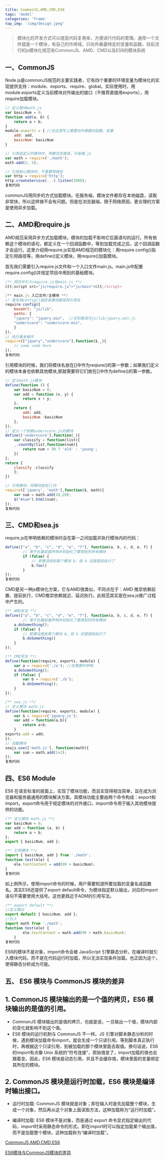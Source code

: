 ```yaml
---
title: CommonJS,AMD,CMD,ES6
tags: 'model'
categories: 'frame'
top_img: '/img/design.jpeg'
---
```


> 模块化的开发方式可以提高代码复用率，方便进行代码的管理。通常一个文件就是一个模块，有自己的作用域，只向外暴露特定的变量和函数。目前流行的js模块化规范有CommonJS、AMD、CMD以及ES6的模块系统

 ## 一、CommonJS
        
Node.js是commonJS规范的主要实践者，它有四个重要的环境变量为模块化的实现提供支持：module、exports、require、global。实际使用时，用module.exports定义当前模块对外输出的接口（不推荐直接用exports），用require加载模块。

``` javascript
// 定义模块math.js
var basicNum = 0;
function add(a, b) {
    return a + b;
}
module.exports = { //在这里写上需要向外暴露的函数、变量
    add: add,
    basicNum: basicNum
}

// 引用自定义的模块时，参数包含路径，可省略.js
var math = require('./math');
math.add(2, 5);

// 引用核心模块时，不需要带路径
var http = require('http');
http.createService(...).listen(3000);
复制代码
```

commonJS用同步的方式加载模块。在服务端，模块文件都存在本地磁盘，读取非常快，所以这样做不会有问题。但是在浏览器端，限于网络原因，更合理的方案是使用异步加载。
## 二、AMD和require.js

AMD规范采用异步方式加载模块，模块的加载不影响它后面语句的运行。所有依赖这个模块的语句，都定义在一个回调函数中，等到加载完成之后，这个回调函数才会运行。这里介绍用require.js实现AMD规范的模块化：用require.config()指定引用路径等，用define()定义模块，用require()加载模块。

首先我们需要引入require.js文件和一个入口文件main.js。main.js中配置require.config()并规定项目中用到的基础模块。

``` javascript
/** 网页中引入require.js及main.js **/
&lt;script src="js/require.js">"js/main">&lt;/script>

/** main.js 入口文件/主模块 **/
// 首先用config()指定各模块路径和引用名
require.config({
    baseUrl: "js/lib",
    paths: {
    "jquery": "jquery.min",  //实际路径为js/lib/jquery.min.js
    "underscore": "underscore.min",
    }
});
// 执行基本操作
require(["jquery","underscore"],function($,_){
    // some code here
});
复制代码
```

引用模块的时候，我们将模块名放在[]中作为reqiure()的第一参数；如果我们定义的模块本身也依赖其他模块,那就需要将它们放在[]中作为define()的第一参数。

``` javascript
// 定义math.js模块
define(function () {
    var basicNum = 0;
    var add = function (x, y) {
        return x + y;
    };
    return {
        add: add,
        basicNum :basicNum
    };
});
// 定义一个依赖underscore.js的模块
define(['underscore'],function(_){
    var classify = function(list){
    _.countBy(list,function(num){
        return num > 30 ? 'old' : 'young';
    })
};
return {
    classify :classify
    };
})

// 引用模块，将模块放在[]内
require(['jquery', 'math'],function($, math){
    var sum = math.add(10,20);
    $("#sum").html(sum);
});
复制代码
```
## 三、CMD和sea.js

require.js在申明依赖的模块时会在第一之间加载并执行模块内的代码：

``` javascript
define(["a", "b", "c", "d", "e", "f"], function(a, b, c, d, e, f) { 
        // 等于在最前面声明并初始化了要用到的所有模块
        if (false) {
            // 即便没用到某个模块 b，但 b 还是提前执行了
            b.foo()
        } 
});
复制代码
```

CMD是另一种js模块化方案，它与AMD很类似，不同点在于：AMD 推崇依赖前置、提前执行，CMD推崇依赖就近、延迟执行。此规范其实是在sea.js推广过程中产生的。

``` javascript
/** AMD写法 **/
define(["a", "b", "c", "d", "e", "f"], function(a, b, c, d, e, f) { 
        // 等于在最前面声明并初始化了要用到的所有模块
    a.doSomething();
    if (false) {
        // 即便没用到某个模块 b，但 b 还是提前执行了
        b.doSomething()
    } 
});

/** CMD写法 **/
define(function(require, exports, module) {
    var a = require('./a'); //在需要时申明
    a.doSomething();
    if (false) {
        var b = require('./b');
        b.doSomething();
    }
});

/** sea.js **/
// 定义模块 math.js
define(function(require, exports, module) {
    var $ = require('jquery.js');
    var add = function(a,b){
        return a+b;
    }
exports.add = add;
});
// 加载模块
seajs.use(['math.js'], function(math){
    var sum = math.add(1+2);
});
复制代码
```
## 四、ES6 Module

ES6 在语言标准的层面上，实现了模块功能，而且实现得相当简单，旨在成为浏览器和服务器通用的模块解决方案。其模块功能主要由两个命令构成：export和import。export命令用于规定模块的对外接口，import命令用于输入其他模块提供的功能。

``` javascript
/** 定义模块 math.js **/
var basicNum = 0;
var add = function (a, b) {
    return a + b;
};
export { basicNum, add };

/** 引用模块 **/
import { basicNum, add } from './math';
function test(ele) {
    ele.textContent = add(99 + basicNum);
}
复制代码
```

如上例所示，使用import命令的时候，用户需要知道所要加载的变量名或函数名。其实ES6还提供了export default命令，为模块指定默认输出，对应的import语句不需要使用大括号。这也更趋近于ADM的引用写法。

``` javascript
/** export default **/
//定义输出
export default { basicNum, add };
//引入
import math from './math';
function test(ele) {
        ele.textContent = math.add(99 + math.basicNum);
    }
复制代码
```

ES6的模块不是对象，import命令会被 JavaScript 引擎静态分析，在编译时就引入模块代码，而不是在代码运行时加载，所以无法实现条件加载。也正因为这个，使得静态分析成为可能。
## 五、 ES6 模块与 CommonJS 模块的差异

## 1. CommonJS 模块输出的是一个值的拷贝，ES6 模块输出的是值的引用。
<ul>
<li>CommonJS 模块输出的是值的拷贝，也就是说，一旦输出一个值，模块内部的变化就影响不到这个值。</li>
<li>ES6 模块的运行机制与 CommonJS 不一样。JS 引擎对脚本静态分析的时候，遇到模块加载命令import，就会生成一个只读引用。等到脚本真正执行时，再根据这个只读引用，到被加载的那个模块里面去取值。换句话说，ES6 的import有点像 Unix 系统的“符号连接”，原始值变了，import加载的值也会跟着变。因此，ES6 模块是动态引用，并且不会缓存值，模块里面的变量绑定其所在的模块。</li>
</ul>

## 2. CommonJS 模块是运行时加载，ES6 模块是编译时输出接口。
<ul>
<li>

运行时加载: CommonJS 模块就是对象；即在输入时是先加载整个模块，生成一个对象，然后再从这个对象上面读取方法，这种加载称为“运行时加载”。
</li>
<li>

编译时加载: ES6 模块不是对象，而是通过 export 命令显式指定输出的代码，import时采用静态命令的形式。即在import时可以指定加载某个输出值，而不是加载整个模块，这种加载称为“编译时加载”。
</li>
</ul>




<a href="https://juejin.im/post/5aaa37c8f265da23945f365c#heading-4" target="_blank">CommonJS,AMD,CMD,ES6</a>

<a href="https://blog.csdn.net/ixygj197875/article/details/79263942" target="_blank">ES6模块与CommonJS模块的差异</a>


